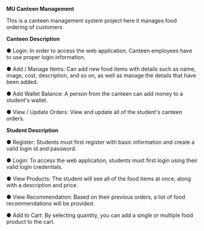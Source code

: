 **MU Canteen Management**

This is a canteen management system project here it manages food ordering of customers

**Canteen Description**
<p> &#9679 Login: In order to access the web application, Canteen employees have to use
proper login information.</p>
<p> &#9679 Add / Manage Items: Can add new food items with details such as name, image,
cost, description, and so on, as well as manage the details that have been added.</p>
<p> &#9679 Add Wallet Balance: A person from the canteen can add money to a student's
wallet.</p>
<p> &#9679 View / Update Orders: View and update all of the student's canteen orders.</p>

**Student Description**
<p> &#9679 Register: Students must first register with basic information and create a valid
login id and password.</p>
<p> &#9679 Login: To access the web application, students must first login using their valid
login credentials.</p>
<p> &#9679 View Products: The student will see all of the food items at once, along with a
description and price.</p>
<p> &#9679 View Recommendation: Based on their previous orders, a list of food
recommendations will be provided.</p>
<p> &#9679 Add to Cart: By selecting quantity, you can add a single or multiple food
product to the cart.</p>
